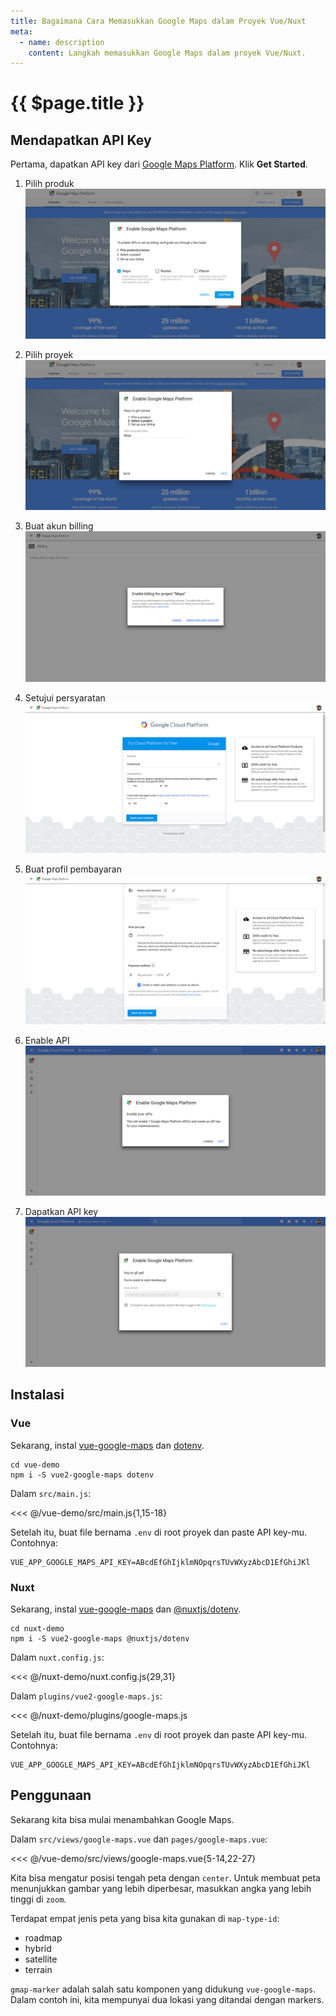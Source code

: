 ```yaml
---
title: Bagaimana Cara Memasukkan Google Maps dalam Proyek Vue/Nuxt
meta:
  - name: description
    content: Langkah memasukkan Google Maps dalam proyek Vue/Nuxt.
---
```


# {{ $page.title }}

<start-tutorial demo="google-maps" lang="id"/>

## Mendapatkan API Key

Pertama, dapatkan API key dari [Google Maps Platform](https://cloud.google.com/maps-platform/). Klik **Get Started**.

1.  Pilih produk ![Pilih produk](../../img/gmaps-1-pick-product.png)

2.  Pilih proyek ![Pilih proyek](../../img/gmaps-2-select-project.png)

3.  Buat akun billing ![Buat akun billing](../../img/gmaps-3-create-billing-account.png)

4.  Setujui persyaratan ![Setujui persyaratan](../../img/gmaps-4-accept-terms.png)

5.  Buat profil pembayaran ![Buat profil pembayaran](../../img/gmaps-5-create-payment-profile.png)

6.  Enable API ![Enable API](../../img/gmaps-6-enable-api.png)

7.  Dapatkan API key ![Dapatkan API key](../../img/gmaps-7-get-api-key.png)

## Instalasi

### Vue

Sekarang, instal [vue-google-maps](https://github.com/xkjyeah/vue-google-maps) dan [dotenv](https://github.com/motdotla/dotenv).

```bash{2}
cd vue-demo
npm i -S vue2-google-maps dotenv
```

Dalam `src/main.js`:

<<< @/vue-demo/src/main.js{1,15-18}

Setelah itu, buat file bernama `.env` di root proyek dan paste API key-mu. Contohnya:

```env
VUE_APP_GOOGLE_MAPS_API_KEY=ABcdEfGhIjklmNOpqrsTUvWXyzAbcD1EfGhiJKl
```

### Nuxt

Sekarang, instal [vue-google-maps](https://github.com/xkjyeah/vue-google-maps) dan [@nuxtjs/dotenv](https://github.com/nuxt-community/dotenv-module).

```bash{2}
cd nuxt-demo
npm i -S vue2-google-maps @nuxtjs/dotenv
```

Dalam `nuxt.config.js`:

<<< @/nuxt-demo/nuxt.config.js{29,31}

Dalam `plugins/vue2-google-maps.js`:

<<< @/nuxt-demo/plugins/google-maps.js

Setelah itu, buat file bernama `.env` di root proyek dan paste API key-mu. Contohnya:

```env
VUE_APP_GOOGLE_MAPS_API_KEY=ABcdEfGhIjklmNOpqrsTUvWXyzAbcD1EfGhiJKl
```

## Penggunaan

Sekarang kita bisa mulai menambahkan Google Maps.

Dalam `src/views/google-maps.vue` dan `pages/google-maps.vue`:

<<< @/vue-demo/src/views/google-maps.vue{5-14,22-27}

Kita bisa mengatur posisi tengah peta dengan `center`. Untuk membuat peta menunjukkan gambar yang lebih diperbesar, masukkan angka yang lebih tinggi di `zoom`.

Terdapat empat jenis peta yang bisa kita gunakan di `map-type-id`:

- roadmap
- hybrid
- satellite
- terrain

`gmap-marker` adalah salah satu komponen yang didukung `vue-google-maps`. Dalam contoh ini, kita mempunyai dua lokasi yang ditandai dengan markers.
